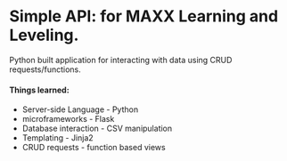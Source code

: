 <h1>Simple API: for MAXX Learning and Leveling.</h1>

Python built application for interacting with data using CRUD requests/functions.

<h4>Things learned:</h4>
<ul>
	<li>Server-side Language - Python</li>
	<li>microframeworks - Flask</li>
	<li>Database interaction - CSV manipulation</li>
	<li>Templating - Jinja2</li>
	<li>CRUD requests - function based views</li>
</ul>
